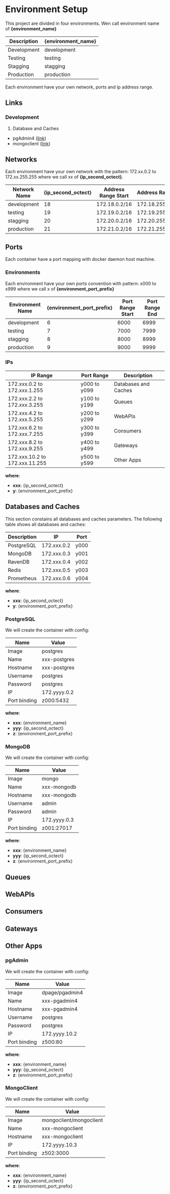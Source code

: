 # **Environment Setup**

This project are divided in four environments. Wen call environment name of **{environment_name}**

| Description | {environment_name} |
|---|---|
| Development | development |
| Testing | testing |
| Stagging | stagging |
| Production | production |

Each environment have your own network, ports and ip address range.

## **Links**

### Development

1. Database and Caches
- pgAdmin4 (<a href="http://localhost:6500" target="_blank">link</a>)
- mongoclient (<a href="http://localhost:6502" target="_blank">link</a>)

## **Networks**

Each environment have your own network with the pattern: 172.xx.0.2 to 172.xx.255.255 where we call xx of **{ip_second_octect}**.

| Network Name | {ip_second_octect} | Address Range Start | Address Range End |
|---|---|---|---|
| development | 18 | 172.18.0.2/16 | 172.18.255.255/16 |
| testing | 19 | 172.19.0.2/16 | 172.19.255.255/16 |
| stagging | 20 | 172.20.0.2/16 | 172.20.255.255/16 |
| production | 21 | 172.21.0.2/16 | 172.21.255.255/16 |

## **Ports**

Each container have a port mapping with docker daemon host machine.

### **Environments**

Each environment have your own ports convention with pattern: x000 to x999 where we call x of **{environment_port_prefix}**

| Environment Name | {environment_port_prefix} | Port Range Start | Port Range End |
|---|---|---|---|
| development | 6 | 6000 | 6999 |
| testing | 7 | 7000 | 7999 |
| stagging | 8 | 8000 | 8999 |
| production | 9 | 9000 | 9999 |

### **IPs**

| IP Range | Port Range | Description |
|---|---|---|
| 172.xxx.0.2 to 172.xxx.1.255 | y000 to y099 | Databases and Caches |
| 172.xxx.2.2 to 172.xxx.3.255 | y100 to y199 | Queues |
| 172.xxx.4.2 to 172.xxx.5.255 | y200 to y299 | WebAPIs |
| 172.xxx.6.2 to 172.xxx.7.255 | y300 to y399 | Consumers |
| 172.xxx.8.2 to 172.xxx.9.255 | y400 to y499 | Gateways |
| 172.xxx.10.2 to 172.xxx.11.255 | y500 to y599 | Other Apps |

**where**:
- **xxx**: {ip_second_octect}
- **y**: {environment_port_prefix}

## **Databases and Caches**

This section constains all databases and caches parameters. The following table shows all databases and caches:

| Description | IP | Port |
|---|---|---|
| PostgreSQL | 172.xxx.0.2 | y000 |
| MongoDB | 172.xxx.0.3 | y001 |
| RavenDB | 172.xxx.0.4 | y002 |
| Redis | 172.xxx.0.5 | y003 |
| Prometheus | 172.xxx.0.6 | y004 |

**where**:
- **xxx**: {ip_second_octect}
- **y**: {environment_port_prefix}

### **PostgreSQL**

We will create the container with config:

| Name | Value |
|---|---|
| Image | postgres |
| Name | xxx-postgres |
| Hostname | xxx-postgres |
| Username | postgres |
| Password | postgres |
| IP | 172.yyyy.0.2 |
| Port binding | z000:5432 |

**where**:
- **xxx**: {environment_name}
- **yyy**: {ip_second_octect}
- **z**: {environment_port_prefix}

### **MongoDB**

We will create the container with config:

| Name | Value |
|---|---|
| Image | mongo |
| Name | xxx-mongodb |
| Hostname | xxx-mongodb |
| Username | admin |
| Password | admin |
| IP | 172.yyyy.0.3 |
| Port binding | z001:27017 |

**where**:
- **xxx**: {environment_name}
- **yyy**: {ip_second_octect}
- **z**: {environment_port_prefix}

## **Queues**



## **WebAPIs**



## **Consumers**



## **Gateways**



## **Other Apps**

### **pgAdmin**

We will create the container with config:

| Name | Value |
|---|---|
| Image | dpage/pgadmin4 |
| Name | xxx-pgadmin4 |
| Hostname | xxx-pgadmin4 |
| Username | postgres |
| Password | postgres |
| IP | 172.yyyy.10.2 |
| Port binding | z500:80 |

**where**:
- **xxx**: {environment_name}
- **yyy**: {ip_second_octect}
- **z**: {environment_port_prefix}

### **MongoClient**

We will create the container with config:

| Name | Value |
|---|---|
| Image | mongoclient/mongoclient |
| Name | xxx-mongoclient |
| Hostname | xxx-mongoclient |
| IP | 172.yyyy.10.3 |
| Port binding | z502:3000  |

**where**:
- **xxx**: {environment_name}
- **yyy**: {ip_second_octect}
- **z**: {environment_port_prefix}
